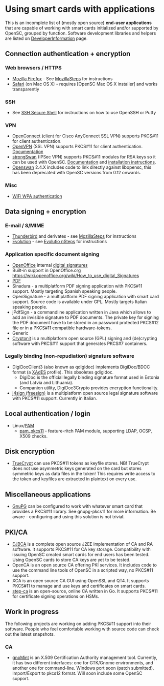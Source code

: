 # Using smart cards with applications

This is an incomplete list of (mostly open source) **end-user applications** that are capable of working with smart cards initialized and/or supported by OpenSC, grouped by function. Software development libraries and helpers are listed on [DeveloperInformation](Creating-applications-with-smart-card-support) page.

## Connection authentication + encryption

### Web browsers / HTTPS

* [Mozilla Firefox](https://www.mozilla.org/en-US/firefox/new/) - See [MozillaSteps](Installing-OpenSC-PKCS11-Module-in-Firefox,-Step-by-Step) for instructions
* [Safari](https://www.apple.com/safari/) (on Mac OS X) - requires [OpenSC Mac OS X installer] and works transparently

### SSH

* See [SSH Secure Shell](SSH-Secure-Shell) for instructions on how to use OpenSSH or Putty

### VPN

* [OpenConnect](https://www.infradead.org/openconnect/) (client for Cisco AnyConnect SSL VPN) supports PKCS#11 for client authentication.
* [OpenVPN](https://openvpn.net/) (SSL VPN) supports PKCS#11 for client authentication. [Documentation](https://openvpn.net/community-resources/how-to/#pkcs11)
* [strongSwan](https://www.strongswan.org/) (IPSec VPN) supports PKCS#11 modules for RSA keys so it can be used with OpenSC. [Documentation](https://docs.strongswan.org/docs/5.9/howtos/smartcards.html) and [installation instructions](https://docs.strongswan.org/docs/5.9/install/install.html).
* [Openswan](https://openswan.org/) 2.4.X includes code to link directly against libopensc, this has been deprecated with OpenSC versions from 0.12 onwards.

### Misc

* [WiFi WPA authentication](Wireless-authentication)

## Data signing + encryption

### E-mail / S/MIME

* [Thunderbird](https://www.thunderbird.net/en-US/) and derivates - see [MozillaSteps](Installing-OpenSC-PKCS11-Module-in-Firefox,-Step-by-Step) for instructions
* [Evolution](https://gitlab.gnome.org/GNOME/evolution/-/wikis/home) - see [Evolutio nSteps](Using-OpenSC-in-Evolution) for instructions

### Application specific document signing

* [OpenOffice](http://www.openoffice.org/) internal [digital signatures](https://wiki.openoffice.org/wiki/Digital_Signatures)
* Built-in support in OpenOffice.org <https://wiki.openoffice.org/wiki/How_to_use_digital_Signatures>
* [PDF](https://helpx.adobe.com/acrobat/kb/certificate-signatures.html)
* Sinadura - a multiplatform PDF signing application with PKCS#11 support. Mostly targeting Spanish speaking people.
* OpenSignature - a multiplatform PDF signing application with smart card support. Source code is available under GPL. Mostly targets Italian speaking people.
* jPdfSign - a commandline application written in Java which allows to add an invisible signature to PDF documents. The private key for signing the PDF document have to be stored in an password protected PKCS#12 file or in a PKCS#11 compatible hardware-tokens.
* Generic
* [Cryptonit](https://sourceforge.net/projects/cryptonit/) is a multiplatform open source (GPL) signing and (de)crypting software with PKCS#11 support that generates PKCS#7 containers.

### Legally binding (non-repudiation) signature software

* DigiDocClient3 (also known as qdigidoc) implements DigiDoc/BDOC format (a [XAdES](https://uri.etsi.org/01903/v1.1.1/) profile). This obsoletes gdigidoc.
  * DigiDoc is the official legally binding signature format used in Estonia (and Latvia and Lithuania).
  * Companion utility, DigiDoc3Crypto provides encryption functionality.
* [j4sign (freesign)](https://j4sign.sourceforge.io/) is a multiplatform open source legal signature software with PKCS#11 support. Currently in Italian.

## Local authentication / login

* Linux/[PAM](https://mirrors.edge.kernel.org/pub/linux/libs/pam/)
  * [pam_pkcs11](https://github.com/OpenSC/pam_pkcs11) - feature-ritch PAM module, supporting LDAP, OCSP, X509 checks.  

## Disk encryption

* [TrueCrypt](https://truecrypt.sourceforge.net/) can use PKCS#11 tokens as keyfile stores. NB! TrueCrypt does not use asymmetric keys generated on the card but stores symmetric keys as data files in the token! This requires write access to the token and keyfiles are extracted in plaintext on every use.

## Miscellaneous applications

* [GnuPG](https://www.gnupg.org/) can be configured to work with whatever smart card that provides a PKCS#11 library. See gnupg-pkcs11 for more information. Be aware - configuring and using this solution is not trivial.

## PKI/CA

* [EJBCA](https://www.ejbca.org/) is a complete open source J2EE implementation of CA and RA software. It supports PKCS#11 for CA key storage. Compatibility with issuing OpenSC created smart cards for end users has been tested. Using OpenSC cards to store CA keys are yet to be tested.  
* OpenCA is an open source CA offering PKI services. It includes code to use the command line tools of OpenSC in a scripted way, no PKCS#11 support.
* XCA is an open source CA GUI using OpenSSL and QT4. It supports PKCS#11 to manage and use keys and certificates on smart cards.
* [step-ca](https://smallstep.com/docs/step-ca/index.html) is an open-source, online CA written in Go. It supports PKCS#11 for certificate signing operations on HSMs.

## Work in progress

The following projects are working on adding PKCS#11 support into their software. People who feel comfortable working with source code can check out the latest snapshots.

### CA

* [gnoMint](https://sourceforge.net/projects/gnomint/) is an X.509 Certification Authority management tool. Currently, it has two different interfaces: one for GTK/Gnome environments, and another one for command-line. Windows port soon (patch submitted). Import/Export to pkcs12 format. Will soon include some OpenSC support.
